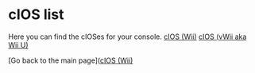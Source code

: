 # cIOS list
Here you can find the cIOSes for your console.
[cIOS (Wii)](https://ocarinaoftime.github.io/WiiMart/cios/IOS56(Wii).wad)
[cIOS (vWii aka Wii U)](https://ocarinaoftime.github.io/WiiMart/cios/IOS56(vWii).wad)

[Go back to the main page]([cIOS (Wii)](https://ocarinaoftime.github.io/WiiMart)
